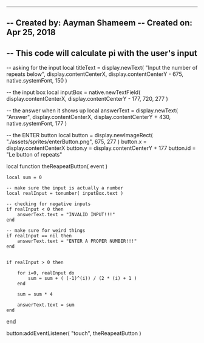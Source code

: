 -----------------------------------------------------------------------------------------
-- Created by: Aayman Shameem
-- Created on: Apr 25, 2018
--
-- This code will calculate pi with the user's input
-----------------------------------------------------------------------------------------

-- asking for the input
local titleText = display.newText( "Input the number of repeats below", display.contentCenterX, display.contentCenterY - 675, native.systemFont, 150 )

-- the input box
local inputBox = native.newTextField( display.contentCenterX, display.contentCenterY - 177, 720, 277 )

-- the answer when it shows up
local answerText = display.newText( "Answer", display.contentCenterX, display.contentCenterY + 430, native.systemFont, 177 )

-- the ENTER button
local button = display.newImageRect( "./assets/sprites/enterButton.png", 675, 277 )
button.x = display.contentCenterX
button.y = display.contentCenterY + 177
button.id = "Le button of repeats"

local function theReapeatButton( event )

	local sum = 0

	-- make sure the input is actually a number
	local realInput = tonumber( inputBox.text )

	-- checking for negative inputs
	if realInput < 0 then
		answerText.text = "INVALID INPUT!!!"
	end

	-- make sure for weird things
	if realInput == nil then
		answerText.text = "ENTER A PROPER NUMBER!!!"
	end


	if realInput > 0 then

		for i=0, realInput do
			sum = sum + ( (-1)^(i)) / (2 * (i) + 1 )
		end

		sum = sum * 4

		answerText.text = sum
	end



end 

button:addEventListener( "touch", theReapeatButton )
